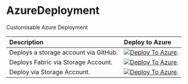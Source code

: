 # AzureDeployment
Customisable Azure Deployment


| Description | Deploy to Azure |
|:------------|:----------------|
| Deploys a storage account via GitHub. |[![Deploy To Azure](https://aka.ms/deploytoazurebutton)](https://portal.azure.com/#create/Microsoft.Template/uri/https%3A%2F%2Fraw.githubusercontent.com%2FNickP365%2FAzureDeployment%2FPROD%2FARM%2Ftest_storage.json). |
| Deploys Fabric via Storage Account. |[![Deploy To Azure](https://aka.ms/deploytoazurebutton)](https://portal.azure.com/#create/Microsoft.Template/uri/https%3A%2F%2Fstuksazd.blob.core.windows.net%2Fprodarm%2Fdeploy_fabric_no_default_values.json%3Fsp%3Dr%26st%3D2024-09-11T18%3A00%3A57Z%26se%3D2024-09-12T02%3A00%3A57Z%26spr%3Dhttps%26sv%3D2022-11-02%26sr%3Db%26sig%3DCXLEJz%2BpTB7J9sD9CDL7iqugH3z8wQeqgppi5N9%2FYjM%3D). |
| Deploy via Storage Account. |[![Deploy To Azure](https://aka.ms/deploytoazurebutton)](https://portal.azure.com/#create/Microsoft.Template/uri/https%3A%2F%2Fstuksazd.blob.core.windows.net%2Fprodarm%2Ftest_storage.json%3Fsp%3Dr%26st%3D2024-09-11T17%3A03%3A34Z%26se%3D2024-09-12T01%3A03%3A34Z%26sv%3D2022-11-02%26sr%3Db%26sig%3D5q4HzxaAGM2pfEwysO76RXA7WOOBLgETHxNNIvryki8%253D). |
